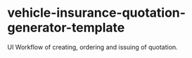 # vehicle-insurance-quotation-generator-template
UI Workflow of creating, ordering and issuing of quotation.
